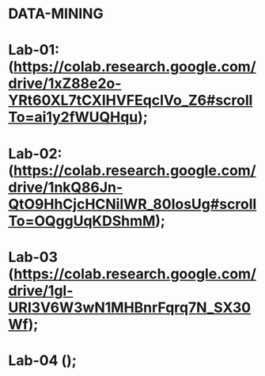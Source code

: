 # DATA-MINING
# Lab-01:(https://colab.research.google.com/drive/1xZ88e2o-YRt60XL7tCXIHVFEqcIVo_Z6#scrollTo=ai1y2fWUQHqu);
# Lab-02:(https://colab.research.google.com/drive/1nkQ86Jn-QtO9HhCjcHCNilWR_80IosUg#scrollTo=OQggUqKDShmM);
# Lab-03 (https://colab.research.google.com/drive/1gl-URI3V6W3wN1MHBnrFqrq7N_SX30Wf);
# Lab-04 ();
